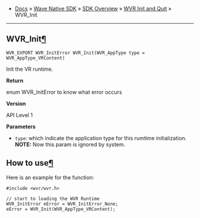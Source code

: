 +   [Docs](https://hub.vive.com/storage/docs/en-us/index.html) » [Wave Native SDK](https://hub.vive.com/storage/docs/en-us/NativeSdk.html) » [SDK Overview](https://hub.vive.com/storage/docs/en-us/SdkOverview.html) » [WVR Init and Quit](https://hub.vive.com/storage/docs/en-us/Sdk_WvrInitAndQuit.html) » WVR\_Init

* * *

## WVR\_Init[¶](#wvr-init "Permalink to this headline")

`WVR_EXPORT WVR_InitError WVR_Init(WVR_AppType type = WVR_AppType_VRContent)`

Init the VR runtime.

**Return**

enum WVR\_InitError to know what error occurs

**Version**

API Level 1

**Parameters**

+   `type`: which indicate the application type for this rumtime initialization. **NOTE:** Now this param is ignored by system.

## How to use[¶](#how-to-use "Permalink to this headline")

Here is an example for the function:

```
#include <wvr/wvr.h>

// start to loading the WVR Runtime
WVR_InitError eError = WVR_InitError_None;
eError = WVR_Init(WVR_AppType_VRContent);
```